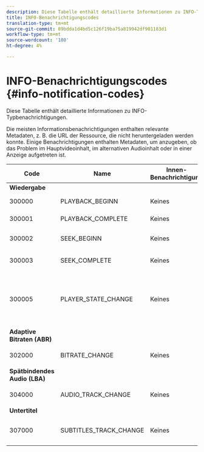 ```yaml
---
description: Diese Tabelle enthält detaillierte Informationen zu INFO-Typbenachrichtigungen.
title: INFO-Benachrichtigungscodes
translation-type: tm+mt
source-git-commit: 89bdda1d4bd5c126f19ba75a819942df901183d1
workflow-type: tm+mt
source-wordcount: '180'
ht-degree: 4%

---
```



# INFO-Benachrichtigungscodes {#info-notification-codes}

Diese Tabelle enthält detaillierte Informationen zu INFO-Typbenachrichtigungen.

Die meisten Informationsbenachrichtigungen enthalten relevante Metadaten, z. B. die URL der Ressource, die nicht heruntergeladen werden konnte. Einige Benachrichtigungen enthalten Metadaten, um anzugeben, ob das Problem im Hauptvideoinhalt, im alternativen Audioinhalt oder in einer Anzeige aufgetreten ist.

<table frame="all" colsep="1" rowsep="1" id="table_503463046E764A87B10EB5D8B294EB23"> 
 <thead> 
  <tr rowsep="1"> 
   <th colname="1" class="entry"><b>Code</b></th> 
   <th colname="2" class="entry"><b>Name</b></th> 
   <th colname="3" class="entry"><b>Innen-Benachrichtigung</b></th> 
   <th colname="4" class="entry"><b>Metadatenschlüssel</b></th> 
   <th colname="5" class="entry"><b>Kommentare</b></th> 
  </tr> 
 </thead>
 <tbody> 
  <tr rowsep="1"> 
   <td colname="1"><b>Wiedergabe</b> </td> 
   <td colname="2"> </td> 
   <td colname="3"> </td> 
   <td colname="4"> </td> 
   <td colname="5"> </td> 
  </tr> 
  <tr rowsep="1"> 
   <td colname="1"><span class="codeph"> 300000  </span> </td> 
   <td colname="2"><span class="codeph"> PLAYBACK_BEGINN  </span> </td> 
   <td colname="3"> Keines </td> 
   <td colname="4"> Keines </td> 
   <td colname="5"> Die Wiedergabe wurde gestartet. </td> 
  </tr> 
  <tr rowsep="1"> 
   <td colname="1"><span class="codeph"> 300001  </span> </td> 
   <td colname="2"><span class="codeph"> PLAYBACK_COMPLETE  </span> </td> 
   <td colname="3"> Keines </td> 
   <td colname="4"> Keines </td> 
   <td colname="5"> Die Wiedergabe ist abgeschlossen. </td> 
  </tr> 
  <tr rowsep="1"> 
   <td colname="1"><span class="codeph"> 300002  </span> </td> 
   <td colname="2"><span class="codeph"> SEEK_BEGINN  </span> </td> 
   <td colname="3"> Keines </td> 
   <td colname="4"> <p> Keines </p> </td> 
   <td colname="5"> Ein Suchvorgang wurde initiiert. </td> 
  </tr> 
  <tr rowsep="1"> 
   <td colname="1"><span class="codeph"> 300003  </span> </td> 
   <td colname="2"><span class="codeph"> SEEK_COMPLETE  </span> </td> 
   <td colname="3"> Keines </td> 
   <td colname="4"> <p>Keines </p> </td> 
   <td colname="5"> Ein Suchvorgang wurde abgeschlossen. </td> 
  </tr> 
  <tr rowsep="1"> 
   <td colname="1"><span class="codeph"> 300005  </span> </td> 
   <td colname="2"><span class="codeph"> PLAYER_STATE_CHANGE  </span> </td> 
   <td colname="3"> <p>Keines </p> </td> 
   <td colname="4"> <p>Keines </p> </td> 
   <td colname="5"> Der Player-Status hat sich geändert. Wenn der Status FEHLER ist, ist die innere Benachrichtigung das Fehlerbenachrichtigungsobjekt, das den Wechsel zum FEHLER-Status ausgelöst hat. </td> 
  </tr> 
  <tr rowsep="1"> 
   <td colname="1"><b>Adaptive Bitraten (ABR)</b> </td> 
   <td colname="2"> </td> 
   <td colname="3"> </td> 
   <td colname="4"> </td> 
   <td colname="5"> </td> 
  </tr> 
  <tr rowsep="1"> 
   <td colname="1"><span class="codeph"> 302000  </span> </td> 
   <td colname="2"><span class="codeph"> BITRATE_CHANGE  </span> </td> 
   <td colname="3"> <p>Keines </p> </td> 
   <td colname="4"><span class="codeph"> BITRAT  </span> </td> 
   <td colname="5"> Die Bitrate des Videos änderte sich. </td> 
  </tr> 
  <tr rowsep="1"> 
   <td colname="1"><b>Spätbindendes Audio (LBA)</b> </td> 
   <td colname="2"> </td> 
   <td colname="3"> </td> 
   <td colname="4"> </td> 
   <td colname="5"> </td> 
  </tr> 
  <tr rowsep="1"> 
   <td colname="1"><span class="codeph"> 304000  </span> </td> 
   <td colname="2"><span class="codeph"> AUDIO_TRACK_CHANGE  </span> </td> 
   <td colname="3"> <p>Keines </p> </td> 
   <td colname="4"> <p>Keines </p> </td> 
   <td colname="5"> <p>Die Audiospur wurde geändert. </p> </td> 
  </tr> 
  <tr rowsep="1"> 
   <td colname="1"><b>Untertitel</b> </td> 
   <td colname="2"> </td> 
   <td colname="3"> </td> 
   <td colname="4"> </td> 
   <td colname="5"> </td> 
  </tr> 
  <tr rowsep="1"> 
   <td colname="1"><span class="codeph"> 307000  </span> </td> 
   <td colname="2"><span class="codeph"> SUBTITLES_TRACK_CHANGE  </span> </td> 
   <td colname="3"> <p>Keines </p> </td> 
   <td colname="4"> <p>Keines </p> </td> 
   <td colname="5"> <p>Die Untertitelspur wurde geändert. </p> </td> 
  </tr> 
 </tbody> 
</table>